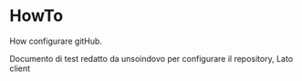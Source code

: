 HowTo
=====

How configurare gitHub.

Documento di test redatto da unsoindovo per configurare il repository, Lato client
